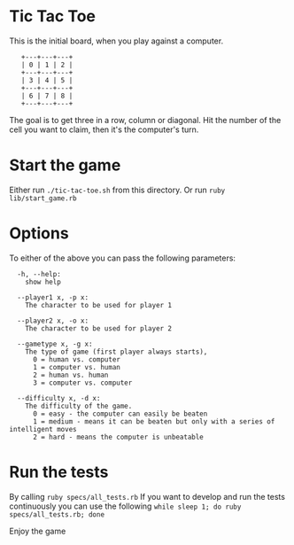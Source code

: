 # Tic Tac Toe

This is the initial board, when you play against a computer.

       +---+---+---+
       | 0 | 1 | 2 |
       +---+---+---+
       | 3 | 4 | 5 |
       +---+---+---+
       | 6 | 7 | 8 |
       +---+---+---+
	   
The goal is to get three in a row, column or diagonal.
Hit the number of the cell you want to claim, then it's the computer's turn.

# Start the game

Either run `./tic-tac-toe.sh` from this directory.
Or run `ruby lib/start_game.rb`

# Options

To either of the above you can pass the following parameters:
```
  -h, --help:
    show help

  --player1 x, -p x:
    The character to be used for player 1

  --player2 x, -o x:
    The character to be used for player 2

  --gametype x, -g x:
    The type of game (first player always starts), 
      0 = human vs. computer
      1 = computer vs. human
      2 = human vs. human
      3 = computer vs. computer

  --difficulty x, -d x:
    The difficulty of the game.
      0 = easy - the computer can easily be beaten
      1 = medium - means it can be beaten but only with a series of intelligent moves
      2 = hard - means the computer is unbeatable
```

# Run the tests

By calling `ruby specs/all_tests.rb`
If you want to develop and run the tests continuously you can use the following
`while sleep 1; do ruby specs/all_tests.rb; done`

Enjoy the game

